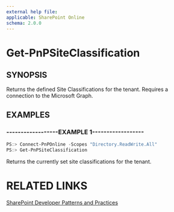```yaml
---
external help file:
applicable: SharePoint Online
schema: 2.0.0
---
```

# Get-PnPSiteClassification

## SYNOPSIS
Returns the defined Site Classifications for the tenant. Requires a connection to the Microsoft Graph.

## EXAMPLES

### ------------------EXAMPLE 1------------------
```powershell
PS:> Connect-PnPOnline -Scopes "Directory.ReadWrite.All"
PS:> Get-PnPSiteClassification
```

Returns the currently set site classifications for the tenant.

# RELATED LINKS

[SharePoint Developer Patterns and Practices](http://aka.ms/sppnp)